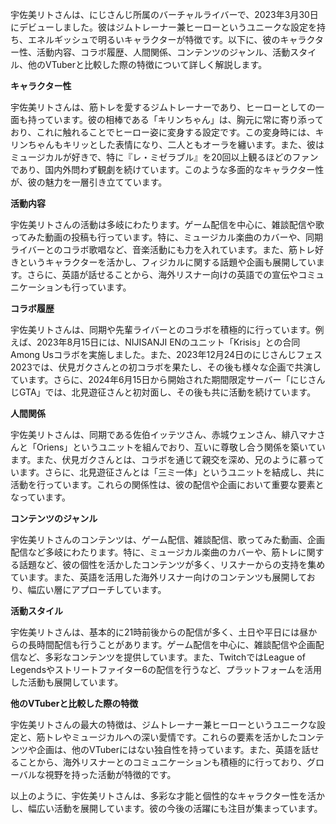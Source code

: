 宇佐美リトさんは、にじさんじ所属のバーチャルライバーで、2023年3月30日にデビューしました。彼はジムトレーナー兼ヒーローというユニークな設定を持ち、エネルギッシュで明るいキャラクターが特徴です。以下に、彼のキャラクター性、活動内容、コラボ履歴、人間関係、コンテンツのジャンル、活動スタイル、他のVTuberと比較した際の特徴について詳しく解説します。

**キャラクター性**

宇佐美リトさんは、筋トレを愛するジムトレーナーであり、ヒーローとしての一面も持っています。彼の相棒である「キリンちゃん」は、胸元に常に寄り添っており、これに触れることでヒーロー姿に変身する設定です。この変身時には、キリンちゃんもキリッとした表情になり、二人ともオーラを纏います。また、彼はミュージカルが好きで、特に『レ・ミゼラブル』を20回以上観るほどのファンであり、国内外問わず観劇を続けています。このような多面的なキャラクター性が、彼の魅力を一層引き立てています。

**活動内容**

宇佐美リトさんの活動は多岐にわたります。ゲーム配信を中心に、雑談配信や歌ってみた動画の投稿も行っています。特に、ミュージカル楽曲のカバーや、同期ライバーとのコラボ歌唱など、音楽活動にも力を入れています。また、筋トレ好きというキャラクターを活かし、フィジカルに関する話題や企画も展開しています。さらに、英語が話せることから、海外リスナー向けの英語での宣伝やコミュニケーションも行っています。

**コラボ履歴**

宇佐美リトさんは、同期や先輩ライバーとのコラボを積極的に行っています。例えば、2023年8月15日には、NIJISANJI ENのユニット「Krisis」との合同Among Usコラボを実施しました。また、2023年12月24日のにじさんじフェス2023では、伏見ガクさんとの初コラボを果たし、その後も様々な企画で共演しています。さらに、2024年6月15日から開始された期間限定サーバー「にじさんじGTA」では、北見遊征さんと初対面し、その後も共に活動を続けています。

**人間関係**

宇佐美リトさんは、同期である佐伯イッテツさん、赤城ウェンさん、緋八マナさんと「Oriens」というユニットを組んでおり、互いに尊敬し合う関係を築いています。また、伏見ガクさんとは、コラボを通じて親交を深め、兄のように慕っています。さらに、北見遊征さんとは「三ミ一体」というユニットを結成し、共に活動を行っています。これらの関係性は、彼の配信や企画において重要な要素となっています。

**コンテンツのジャンル**

宇佐美リトさんのコンテンツは、ゲーム配信、雑談配信、歌ってみた動画、企画配信など多岐にわたります。特に、ミュージカル楽曲のカバーや、筋トレに関する話題など、彼の個性を活かしたコンテンツが多く、リスナーからの支持を集めています。また、英語を活用した海外リスナー向けのコンテンツも展開しており、幅広い層にアプローチしています。

**活動スタイル**

宇佐美リトさんは、基本的に21時前後からの配信が多く、土日や平日には昼からの長時間配信も行うことがあります。ゲーム配信を中心に、雑談配信や企画配信など、多彩なコンテンツを提供しています。また、TwitchではLeague of Legendsやストリートファイター6の配信を行うなど、プラットフォームを活用した活動も展開しています。

**他のVTuberと比較した際の特徴**

宇佐美リトさんの最大の特徴は、ジムトレーナー兼ヒーローというユニークな設定と、筋トレやミュージカルへの深い愛情です。これらの要素を活かしたコンテンツや企画は、他のVTuberにはない独自性を持っています。また、英語を話せることから、海外リスナーとのコミュニケーションも積極的に行っており、グローバルな視野を持った活動が特徴的です。

以上のように、宇佐美リトさんは、多彩な才能と個性的なキャラクター性を活かし、幅広い活動を展開しています。彼の今後の活躍にも注目が集まっています。 